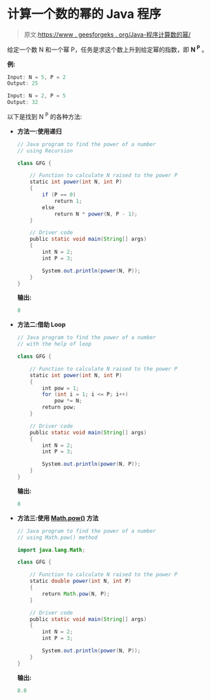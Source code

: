 # 计算一个数的幂的 Java 程序

> 原文:[https://www . geesforgeks . org/Java-程序计算数的幂/](https://www.geeksforgeeks.org/java-program-to-calculate-power-of-a-number/)

给定一个数 N 和一个幂 P，任务是求这个数上升到给定幂的指数，即 **N <sup>P</sup>** 。

**例:**

```java
Input: N = 5, P = 2
Output: 25

Input: N = 2, P = 5
Output: 32

```

以下是找到 N <sup>P</sup> 的各种方法:

*   **方法一:使用递归**

    ```java
    // Java program to find the power of a number
    // using Recursion

    class GFG {

        // Function to calculate N raised to the power P
        static int power(int N, int P)
        {
            if (P == 0)
                return 1;
            else
                return N * power(N, P - 1);
        }

        // Driver code
        public static void main(String[] args)
        {
            int N = 2;
            int P = 3;

            System.out.println(power(N, P));
        }
    }
    ```

    **输出:**

    ```java
    8

    ```

*   **方法二:借助 Loop**

    ```java
    // Java program to find the power of a number
    // with the help of loop

    class GFG {

        // Function to calculate N raised to the power P
        static int power(int N, int P)
        {
            int pow = 1;
            for (int i = 1; i <= P; i++)
                pow *= N;
            return pow;
        }

        // Driver code
        public static void main(String[] args)
        {
            int N = 2;
            int P = 3;

            System.out.println(power(N, P));
        }
    }
    ```

    **输出:**

    ```java
    8

    ```

*   **方法三:使用 [Math.pow()](https://www.geeksforgeeks.org/math-pow-method-in-java-with-example/) 方法**

    ```java
    // Java program to find the power of a number
    // using Math.pow() method

    import java.lang.Math;

    class GFG {

        // Function to calculate N raised to the power P
        static double power(int N, int P)
        {
            return Math.pow(N, P);
        }

        // Driver code
        public static void main(String[] args)
        {
            int N = 2;
            int P = 3;

            System.out.println(power(N, P));
        }
    }
    ```

    **输出:**

    ```java
    8.0

    ```